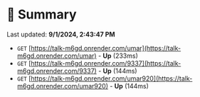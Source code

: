 # 📖 Summary
Last updated: **9/1/2024, 2:43:47 PM**

- `GET` [https://talk-m6gd.onrender.com/umar](https://talk-m6gd.onrender.com/umar) - **Up** (233ms)
- `GET` [https://talk-m6gd.onrender.com/9337](https://talk-m6gd.onrender.com/9337) - **Up** (144ms)
- `GET` [https://talk-m6gd.onrender.com/umar920](https://talk-m6gd.onrender.com/umar920) - **Up** (144ms)
